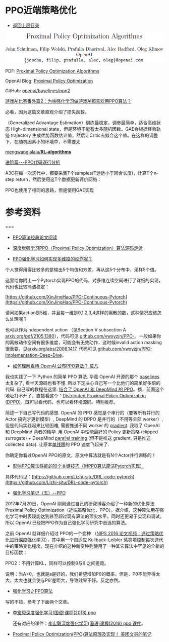# PPO近端策略优化

- [返回上层目录](../paper.md)



![paper](pic/paper.png)

PDF: [Proximal Policy Optimization Algorithms](https://arxiv.org/abs/1707.06347)

OpenAI Blog: [Proximal Policy Optimization](https://openai.com/blog/openai-baselines-ppo/)

GitHub: [openai/baselines/ppo2](https://github.com/openai/baselines/tree/master/baselines/ppo2)



[游戏AI比赛番外篇2：为啥强化学习做游戏AI都喜欢用PPO算法？](https://zhuanlan.zhihu.com/p/550312933)

必看，因为这篇文章直观介绍了损失函数。



（Generalized Advantage Estimation）训练最稳定，调参最简单，适合高维状态 High-dimensional state，但是环境不能有太多随机因数。GAE会根据经验轨迹 trajectory 生成优势函数估计值，然后让Critic去拟合这个值。在这样的调整下，在随机因素小的环境中，不需要太

[mengwanglalala/**RL-algorithms**](https://github.com/mengwanglalala/RL-algorithms)



[进阶篇---PPO代码逐行分析](https://blog.csdn.net/qq_37395293/article/details/114254505)

A3C在每一次迭代中，都要采集T个samples(T远远小于回合长度)，计算T个n-step return，然后使用这T个数据更新评价网络：

PPO也使用了相同的思路，但是使用GAE实现



# 参考资料







===



* [PPO算法经典论文阅读](https://blog.csdn.net/shengzimao/article/details/126493407)

* [深度增强学习PPO（Proximal Policy Optimization）算法源码走读](https://blog.csdn.net/jinzhuojun/article/details/80417179)



* [PPO强化学习如何实现多维度的动作呢？](https://www.zhihu.com/question/417161289/answer/2207316616)

个人觉得用得比较多的是输出5个均值和方差，再从这5个分布中，采样5个值。

这里给你附上一个Pytorch实现PPO的代码，对多维连续空间进行了详细的实现，代码也比较简洁稳定：

[https://github.com/XinJingHao/PPO-Continuous-Pytorch](https://github.com/XinJingHao/PPO-Continuous-Pytorch)

请问如果action是5维，并且每一维是0,1,2,3,4这样的离散的数，这种情况应该怎么处理呢？

也可以作为independent action （见Section V subsection A [arxiv.org/pdf/2105.1380](http://link.zhihu.com/?target=https%3A//arxiv.org/pdf/2105.13807.pdf)），代码可见 [github.com/vwxyzjn/PPO-](http://link.zhihu.com/?target=https%3A//github.com/vwxyzjn/PPO-Implementation-Deep-Dive/blob/lstm-and-multidiscrete/ppo_multidiscrete.py)。一般如果你的离散动作空间有很多维度，可能会有无效动作，这时候invalid action masking 很重要，见[arxiv.org/abs/2006.1417](http://link.zhihu.com/?target=https%3A//arxiv.org/abs/2006.14171), 代码可见 [github.com/vwxyzjn/PPO-Implementation-Deep-Dive](http://link.zhihu.com/?target=https%3A//github.com/vwxyzjn/PPO-Implementation-Deep-Dive/blob/lstm-and-multidiscrete/ppo_multidiscrete_mask.py)。









* [如何理解看待 OpenAI 公布PPO算法？ 莫凡](https://www.zhihu.com/question/63067895/answer/214180615)

我也实践了一下 Python 的简单 PPO 算法. 毕竟 OpenAI 开源的那个 [baselines](https://link.zhihu.com/?target=https%3A//github.com/openai/baselines) 太复杂了, 看半天源码也看不懂. 所以下定决心自己写一个比他们的简单好多倍的代码. 自己写的教程在这里: [结合了 OpenAI 和 DeepMind 的 PPO](https://link.zhihu.com/?target=https%3A//mofanpy.com/tutorials/machine-learning/reinforcement-learning/6-4-DPPO/)。额，前面这个地址打不开了，直接看这个：[Distributed Proximal Policy Optimization (DPPO)](https://mofanpy.com/tutorials/machine-learning/reinforcement-learning/DPPO)，既可以看代码，也可以看环境源码。特别推荐。

简述一下自己写代码的感想. OpenAI 的 PPO 感觉是个串行的（要等所有并行的 Actor 搞完才更新模型）, DeepMind 的 DPPO 是并行的（不用等全部 worker）, 但是代码实践起来比较困难, 需要推送不同 worker 的 [gradient](https://www.zhihu.com/search?q=gradient&search_source=Entity&hybrid_search_source=Entity&hybrid_search_extra={"sourceType"%3A"answer"%2C"sourceId"%3A214180615}). 我取了 OpenAI 和 DeepMind 两者的精华. 用 OpenAI 中性能最好的 Policy 更新策略 (clipped surrogate) + DeepMind [parallel training](https://www.zhihu.com/search?q=parallel+training&search_source=Entity&hybrid_search_source=Entity&hybrid_search_extra={"sourceType"%3A"answer"%2C"sourceId"%3A214180615}) (但不是推送 gradient, 只是推送 collected data). 让原本[单线程](https://www.zhihu.com/search?q=单线程&search_source=Entity&hybrid_search_source=Entity&hybrid_search_extra={"sourceType"%3A"answer"%2C"sourceId"%3A214180615})的 PPO 速度飞起来了.

你确定你看过OpenAI PPO的原文，原文中算法就是有N个Actor并行训练的！



* [影响PPO算法性能的10个关键技巧（附PPO算法简洁Pytorch实现）](https://zhuanlan.zhihu.com/p/512327050)

具体代码见：[https://github.com/Lizhi-sjtu/DRL-code-pytorch](https://github.com/Lizhi-sjtu/DRL-code-pytorch)



* [强化学习笔记（五）--PPO](https://zhuanlan.zhihu.com/p/48293363)

2017年7月20日，OpenAI 刚刚通过自己的研究博客介绍了一种新的优化算法 Proximal Policy Optimization（近端策略优化，PPO）。据介绍，这种算法用在强化学习中时表现能达到甚至超过现有算法的顶尖水平，同时还更易于实现和调试。所以 OpenAI 已经把PPO作为自己强化学习研究中首选的算法。

之前 OpenAI 就详细介绍过 PPO的一个变种 （[NIPS 2016 论文视频：通过策略优化进行深度强化学习](https://link.zhihu.com/?target=https%3A//channel9.msdn.com/Events/Neural-Information-Processing-Systems-Conference/Neural-Information-Processing-Systems-Conference-NIPS-2016/Deep-Reinforcement-Learning-Through-Policy-Optimization)），其中用一个自适应 Kullback–Leibler 惩罚项控制每次迭代中的策略变化程度。现在介绍的这种新变种则使用了一种其它算法中罕见的全新的目标函数：

PPO2：不用计算KL，同样可以控制θ与θ'之间差距。

说明：当A>0，也就是a是好的，我们希望增加Pθ的概率，但是，Pθ不能弄得太大，太大也就会使与Pθ'差距大，导致效果不好。反之亦然。



* [强化学习之PPO算法](https://zhuanlan.zhihu.com/p/468828804)

写的不错，参考了下面两个文章。

* [李宏毅深度强化学习(国语)课程(2018) ppo](https://www.bilibili.com/video/BV1MW411w79n?p=2&vd_source=147fb813418c7610c21b6a5618c85cb7)

  还有对应的课件：[李宏毅深度强化学习(国语)课程(2018) ppo 课件](https://speech.ee.ntu.edu.tw/~tlkagk/courses/MLDS_2018/Lecture/PPO%20(v3).pdf)。

* [Proximal Policy Optimization(PPO)算法原理及实现！ 美团文哥的笔记](https://www.jianshu.com/p/9f113adc0c50)


